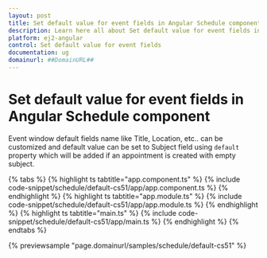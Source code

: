 ```yaml
---
layout: post
title: Set default value for event fields in Angular Schedule component | Syncfusion
description: Learn here all about Set default value for event fields in Syncfusion Angular Schedule component of Syncfusion Essential JS 2 and more.
platform: ej2-angular
control: Set default value for event fields 
documentation: ug
domainurl: ##DomainURL##
---
```


# Set default value for event fields in Angular Schedule component

Event window default fields name like Title, Location, etc.. can be customized and default value can be set to Subject field using `default` property which will be added if an appointment is created with empty subject.

{% tabs %}
{% highlight ts tabtitle="app.component.ts" %}
{% include code-snippet/schedule/default-cs51/app/app.component.ts %}
{% endhighlight %}
{% highlight ts tabtitle="app.module.ts" %}
{% include code-snippet/schedule/default-cs51/app/app.module.ts %}
{% endhighlight %}
{% highlight ts tabtitle="main.ts" %}
{% include code-snippet/schedule/default-cs51/app/main.ts %}
{% endhighlight %}
{% endtabs %}
  
{% previewsample "page.domainurl/samples/schedule/default-cs51" %}